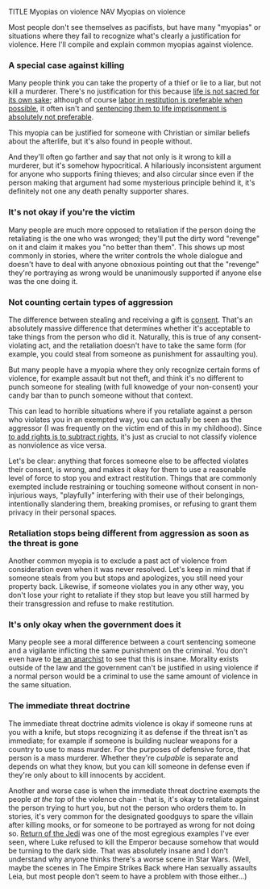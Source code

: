 TITLE Myopias on violence
NAV Myopias on violence

Most people don't see themselves as pacifists, but have many "myopias" or situations where they fail to recognize what's clearly a justification for violence. Here I'll compile and explain common myopias against violence.

### A special case against killing

Many people think you can take the property of a thief or lie to a liar, but not kill a murderer. There's no justification for this because [life is not sacred for its own sake](life); although of course [labor in restitution is preferable when possible](forms_of_punishment), it often isn't and [sentencing them to life imprisonment is absolutely not preferable](imprisonment).

This myopia can be justified for someone with Christian or similar beliefs about the afterlife, but it's also found in people without.

And they'll often go farther and say that not only is it wrong to kill a murderer, but it's somehow hypocritical. A hilariously inconsistent argument for anyone who supports fining thieves; and also circular since even if the person making that argument had some mysterious principle behind it, it's definitely not one any death penalty supporter shares.

### It's not okay if you're the victim

Many people are much more opposed to retaliation if the person doing the retaliating is the one who was wronged; they'll put the dirty word "revenge" on it and claim it makes you "no better than them". This shows up most commonly in stories, where the writer controls the whole dialogue and doesn't have to deal with anyone obnoxious pointing out that the "revenge" they're portraying as wrong would be unanimously supported if anyone else was the one doing it.

### Not counting certain types of aggression

The difference between stealing and receiving a gift is [consent](consent). That's an absolutely massive difference that determines whether it's acceptable to take things from the person who did it. Naturally, this is true of any consent-violating act, and the retaliation doesn't have to take the same form (for example, you could steal from someone as punishment for assaulting you).

But many people have a myopia where they only recognize certain forms of violence, for example assault but not theft, and think it's no different to punch someone for stealing (with full knowedge of your non-consent) your candy bar than to punch someone without that context.

This can lead to horrible situations where if you retaliate against a person who violates you in an exempted way, you can actually be seen as the aggressor (I was frequently on the victim end of this in my childhood). Since [to add rights is to subtract rights](add_subtract_rights), it's just as crucial to not classify violence as nonviolence as vice versa.

Let's be clear: anything that forces someone else to be affected violates their consent, is wrong, and makes it okay for them to use a reasonable level of force to stop you and extract restitution. Things that are commonly exempted include restraining or touching someone without consent in non-injurious ways, "playfully" interfering with their use of their belongings, intentionally slandering them, breaking promises, or refusing to grant them privacy in their personal spaces.

### Retaliation stops being different from aggression as soon as the threat is gone

Another common myopia is to exclude a past act of violence from consideration even when it was never resolved. Let's keep in mind that if someone steals from you but stops and apologizes, you still need your property back. Likewise, if someone violates you in any other way, you don't lose your right to retaliate if they stop but leave you still harmed by their transgression and refuse to make restitution.

### It's only okay when the government does it

Many people see a moral difference between a court sentencing someone and a vigilante inflicting the same punishment on the criminal. You don't even have to [be an anarchist](anarchism) to see that this is insane. Morality exists outside of the law and the government can't be justified in using violence if a normal person would be a criminal to use the same amount of violence in the same situation.

### The immediate threat doctrine

The immediate threat doctrine admits violence is okay if someone runs at you with a knife, but stops recognizing it as defense if the threat isn't as immediate; for example if someone is building nuclear weapons for a country to use to mass murder. For the purposes of defensive force, that person is a mass murderer. Whether they're *culpable* is separate and depends on what they know, but you can kill someone in defense even if they're only about to kill innocents by accident.

Another and worse case is when the immediate threat doctrine exempts the people *at the top* of the violence chain - that is, it's okay to retaliate against the person trying to hurt you, but not the person who orders them to. In stories, it's very common for the designated goodguys to spare the villain after killing mooks, or for someone to be portrayed as wrong for not doing so. [Return of the Jedi](/reviews/star_wars#episode-vi-return-of-the-jedi) was one of the most egregious examples I've ever seen, where Luke refused to kill the Emperor because somehow that would be turning to the dark side. That was absolutely insane and I don't understand why anyone thinks there's a worse scene in Star Wars. (Well, maybe the scenes in The Empire Strikes Back where Han sexually assaults Leia, but most people don't seem to have a problem with those either...)
